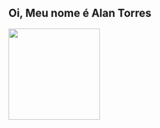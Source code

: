 ## Oi, Meu nome é Alan Torres
<div align="">
  <a href="https://github.com/AlannTorres">
  <img height="180em" src="https://github-readme-stats.vercel.app/api?username=AlannTorres&show_icons=true&theme=dark&include_all_commits=true&count_private=true"/>
  <!---
  <img height="100em" src="https://github-readme-stats.vercel.app/api/top-langs/?username=AlannTorres&layout=compact&langs_count=7&theme=dark"/>
  -->
</div>
  
  
